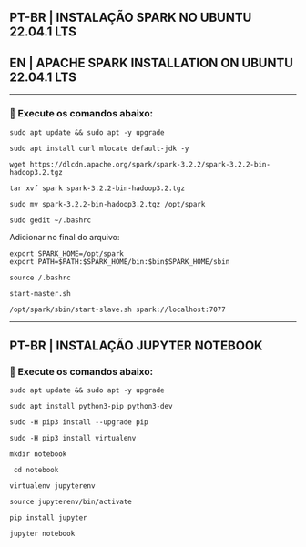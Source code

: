 ## PT-BR | INSTALAÇÃO SPARK NO UBUNTU 22.04.1 LTS
## EN | APACHE SPARK INSTALLATION ON UBUNTU 22.04.1 LTS


---

### 📌 Execute os comandos abaixo:

``` sudo apt update && sudo apt -y upgrade ```

``` sudo apt install curl mlocate default-jdk -y  ```

``` wget https://dlcdn.apache.org/spark/spark-3.2.2/spark-3.2.2-bin-hadoop3.2.tgz  ```

``` tar xvf spark spark-3.2.2-bin-hadoop3.2.tgz  ```

``` sudo mv spark-3.2.2-bin-hadoop3.2.tgz /opt/spark  ```

``` sudo gedit ~/.bashrc  ```

Adicionar no final do arquivo:

```
export SPARK_HOME=/opt/spark
export PATH=$PATH:$SPARK_HOME/bin:$bin$SPARK_HOME/sbin
```

``` source /.bashrc  ```

``` start-master.sh  ```

``` /opt/spark/sbin/start-slave.sh spark://localhost:7077 ```

---

## PT-BR | INSTALAÇÃO JUPYTER NOTEBOOK

### 📌 Execute os comandos abaixo:

``` sudo apt update && sudo apt -y upgrade ```

``` sudo apt install python3-pip python3-dev ```

``` sudo -H pip3 install --upgrade pip ```

``` sudo -H pip3 install virtualenv ```

``` mkdir notebook ```

```  cd notebook ```

``` virtualenv jupyterenv ```

``` source jupyterenv/bin/activate ```

``` pip install jupyter ```

``` jupyter notebook ```
